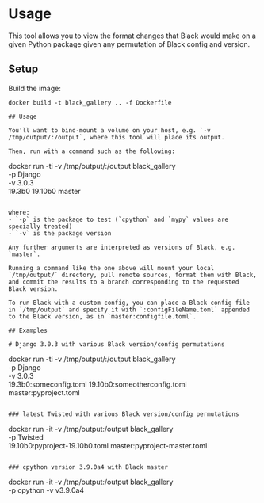 # Usage

This tool allows you to view the format changes that Black would make on a given Python package given any permutation of Black config and version.

## Setup

Build the image:

```
docker build -t black_gallery .. -f Dockerfile

## Usage

You'll want to bind-mount a volume on your host, e.g. `-v /tmp/output/:/output`, where this tool will place its output.

Then, run with a command such as the following:

```

docker run -ti -v /tmp/output/:/output black_gallery \
 -p Django \
 -v 3.0.3 \
 19.3b0 19.10b0 master

```

where:
- `-p` is the package to test (`cpython` and `mypy` values are specially treated)
- `-v` is the package version

Any further arguments are interpreted as versions of Black, e.g. `master`.

Running a command like the one above will mount your local `/tmp/output/` directory, pull remote sources, format them with Black, and commit the results to a branch corresponding to the requested Black version.

To run Black with a custom config, you can place a Black config file in `/tmp/output` and specify it with `:configFileName.toml` appended to the Black version, as in `master:configfile.toml`.

## Examples

# Django 3.0.3 with various Black version/config permutations
```

docker run -ti -v /tmp/output/:/output black_gallery \
 -p Django \
 -v 3.0.3 \
 19.3b0:someconfig.toml 19.10b0:someotherconfig.toml master:pyproject.toml

```

### latest Twisted with various Black version/config permutations

```

docker run -it -v /tmp/output:/output black_gallery \
 -p Twisted \
 19.10b0:pyproject-19.10b0.toml master:pyproject-master.toml

```

### cpython version 3.9.0a4 with Black master

```

docker run -it -v /tmp/output:/output black_gallery \
 -p cpython -v v3.9.0a4

```

```
